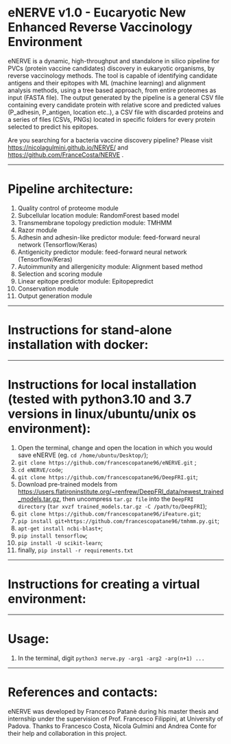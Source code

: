 # eNERVE v1.0 - Eucaryotic New Enhanced Reverse Vaccinology Environment

 eNERVE is a dynamic, high-throughput and standalone in silico pipeline for PVCs (protein vaccine candidates) discovery in eukaryotic organisms, by reverse vaccinology methods. 
 The tool is capable of identifying candidate antigens and their epitopes with ML (machine learning) and alignment analysis methods, using a tree based approach, from entire proteomes as input (FASTA file).
 The output generated by the pipeline is a general CSV file containing every candidate protein with relative score and predicted values (P_adhesin, P_antigen, location etc..), a CSV file with discarded proteins and a series of files (CSVs, PNGs) located in specific folders for every protein selected to predict his epitopes. 

Are you searching for a bacteria vaccine discovery pipeline? Please visit https://nicolagulmini.github.io/NERVE/ and https://github.com/FranceCosta/NERVE .
 
 ***
 # Pipeline architecture:
 
 1. Quality control of proteome module
 2. Subcellular location module: RandomForest based model
 3. Transmembrane topology prediction module: TMHMM
 4. Razor module
 5. Adhesin and adhesin-like predictor module: feed-forward neural network (Tensorflow/Keras)
 6. Antigenicity predictor module: feed-forward neural network (Tensorflow/Keras)
 7. Autoimmunity and allergenicity module: Alignment based method
 8. Selection and scoring module
 9. Linear epitope predictor module: Epitopepredict
 10. Conservation module
 11. Output generation module
 ***
 
 # Instructions for stand-alone installation with docker:
 ***
 # Instructions for local installation (tested with python3.10 and 3.7 versions in linux/ubuntu/unix os environment):
 
 1. Open the terminal, change and open the location in which you would save eNERVE (eg. ```cd /home/ubuntu/Desktop/```);
 2. ``` git clone https://github.com/francescopatane96/eNERVE.git ``` ;
 2. ``` cd eNERVE/code ```;
 3. ``` git clone https://github.com/francescopatane96/DeepFRI.git ```;
 3. Download pre-trained models from https://users.flatironinstitute.org/~renfrew/DeepFRI_data/newest_trained_models.tar.gz, then uncompress ```tar.gz file``` into the ```DeepFRI directory``` (```tar xvzf trained_models.tar.gz -C /path/to/DeepFRI```);
 4. ``` git clone https://github.com/francescopatane96/iFeature.git ```;
 5. ``` pip install git+https://github.com/francescopatane96/tmhmm.py.git ```;
 6. ``` apt-get install ncbi-blast+ ```;
 7. ``` pip install tensorflow ```;
 8. ``` pip install -U scikit-learn ```;
 9. finally, ``` pip install -r requirements.txt ```
***
# Instructions for creating a virtual environment:

***
# Usage:
 1. In the terminal, digit ```python3 nerve.py -arg1 -arg2 -arg(n+1) ... ```
 
 
 ***
# References and contacts:
 eNERVE was developed by Francesco Patanè during his master thesis and internship under the supervision of Prof. Francesco Filippini, at University of Padova.
 Thanks to Francesco Costa, Nicola Gulmini and Andrea Conte for their help and collaboration in this project.
 
 
